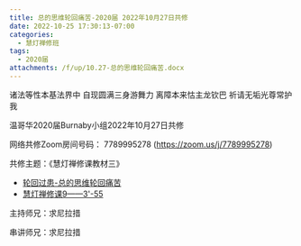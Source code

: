 ```yaml
---
title: 总的思维轮回痛苦-2020届 2022年10月27日共修
date: 2022-10-25 17:30:13-07:00
categories:
  - 慧灯禅修班
tags:
  - 2020届
attachments: /f/up/10.27-总的思维轮回痛苦.docx
---
```

诸法等性本基法界中 自现圆满三身游舞力 离障本来怙主龙钦巴 祈请无垢光尊常护我

温哥华2020届Burnaby小组2022年10月27日共修

网络共修Zoom房间号码： 7789995278 (<https://zoom.us/j/7789995278>)

共修主题：《慧灯禅修课教材三》

* [轮回过患-总的思维轮回痛苦](/f/up/10.27-总的思维轮回痛苦.docx)
* [慧灯禅修课9——3'-55](https://www.youtube.com/watch?v=ctMXiO8zQPc)


主持师兄：求尼拉措

串讲师兄：求尼拉措
